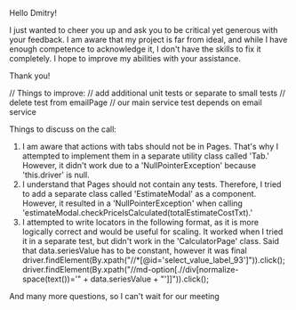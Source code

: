 Hello Dmitry!

I just wanted to cheer you up and ask you to be critical yet generous with your feedback. 
I am aware that my project is far from ideal, and while I have enough competence to acknowledge it, 
I don't have the skills to fix it completely. I hope to improve my abilities with your assistance.

Thank you!

// Things to improve:
// add additional unit tests or separate to small tests
// delete test  from emailPage
// our main service test depends on email service

Things to discuss on the call:
1. I am aware that actions with tabs should not be in Pages. 
That's why I attempted to implement them in a separate utility class called 'Tab.' 
However, it didn't work due to a 'NullPointerException' because 'this.driver' is null.
2. I understand that Pages should not contain any tests. 
Therefore, I tried to add a separate class called 'EstimateModal' as a component. 
However, it resulted in a 'NullPointerException' when calling 
'estimateModal.checkPriceIsCalculated(totalEstimateCostTxt).'
3. I attempted to write locators in the following format, as it is more logically correct and would be useful for scaling. 
It worked when I tried it in a separate test, but didn't work in the 'CalculatorPage' class.
Said that data.seriesValue has to be constant, however it was final
driver.findElement(By.xpath("//*[@id='select_value_label_93']")).click();
driver.findElement(By.xpath("//md-option[.//div[normalize-space(text())='" + data.seriesValue + "']]")).click();

And many more questions, so I can't wait for our meeting  

